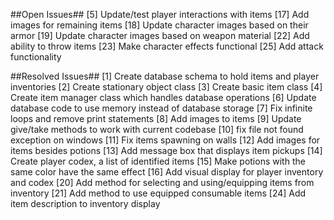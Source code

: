 ##Open Issues##
[5] Update/test player interactions with items
[17] Add images for remaining items
[18] Update character images based on their armor
[19] Update character images based on weapon material
[22] Add ability to throw items
[23] Make character effects functional
[25] Add attack functionality

##Resolved Issues##
[1] Create database schema to hold items and player inventories
[2] Create stationary object class
[3] Create basic item class
[4] Create item manager class which handles database operations
[6] Update database code to use memory instead of database storage
[7] Fix infinite loops and remove print statements
[8] Add images to items
[9] Update give/take methods to work with current codebase
[10] fix file not found exception on windows
[11] Fix items spawning on walls
[12] Add images for items besides potions
[13] Add message box that displays item pickups
[14] Create player codex, a list of identified items
[15] Make potions with the same color have the same effect
[16] Add visual display for player inventory and codex
[20] Add method for selecting and using/equipping items from inventory
[21] Add method to use equipped consumable items
[24] Add item description to inventory display